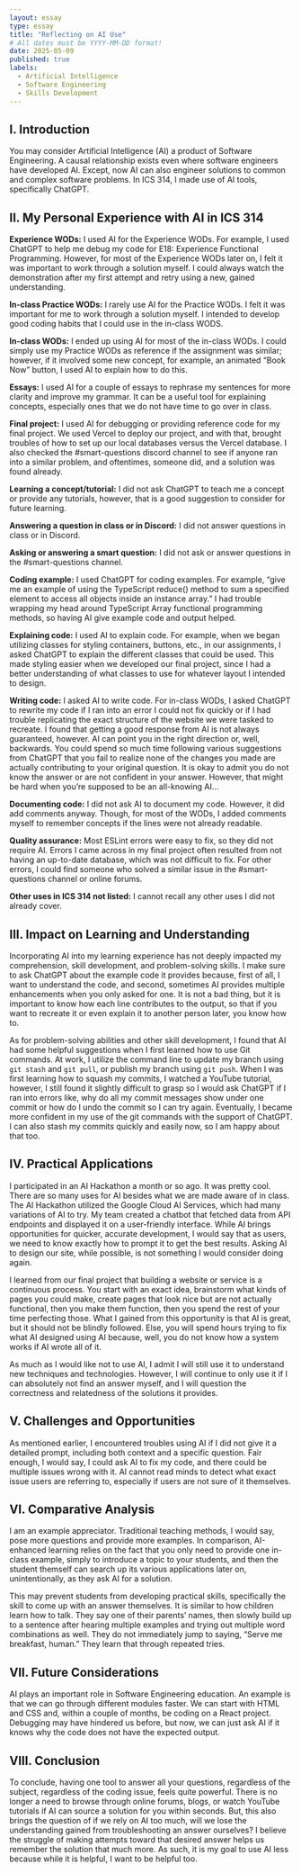 ```yaml
---
layout: essay
type: essay
title: "Reflecting on AI Use"
# All dates must be YYYY-MM-DD format!
date: 2025-05-09
published: true
labels:
  - Artificial Intelligence
  - Software Engineering
  - Skills Development
---
```


## I. Introduction
You may consider Artificial Intelligence (AI) a product of Software Engineering. A causal relationship exists even where software engineers have developed AI. Except, now AI can also engineer solutions to common and complex software problems. In ICS 314, I made use of AI tools, specifically ChatGPT.

## II. My Personal Experience with AI in ICS 314
**Experience WODs:** I used AI for the Experience WODs. For example, I used ChatGPT to help me debug my code for E18: Experience Functional Programming. However, for most of the Experience WODs later on, I felt it was important to work through a solution myself. I could always watch the demonstration after my first attempt and retry using a new, gained understanding. 

**In-class Practice WODs:** I rarely use AI for the Practice WODs. I felt it was important for me to work through a solution myself. I intended to develop good coding habits that I could use in the in-class WODS. 

**In-class WODs:** I ended up using AI for most of the in-class WODs. I could simply use my Practice WODs as reference if the assignment was similar; however, if it involved some new concept, for example, an animated “Book Now” button, I used AI to explain how to do this. 

**Essays:** I used AI for a couple of essays to rephrase my sentences for more clarity and improve my grammar. It can be a useful tool for explaining concepts, especially ones that we do not have time to go over in class. 

**Final project:** I used AI for debugging or providing reference code for my final project. We used Vercel to deploy our project, and with that, brought troubles of how to set up our local databases versus the Vercel database. I also checked the #smart-questions discord channel to see if anyone ran into a similar problem, and oftentimes, someone did, and a solution was found already.

**Learning a concept/tutorial:** I did not ask ChatGPT to teach me a concept or provide any tutorials, however, that is a good suggestion to consider for future learning. 

**Answering a question in class or in Discord:** I did not answer questions in class or in Discord. 

**Asking or answering a smart question:** I did not ask or answer questions in the #smart-questions channel.

**Coding example:** I used ChatGPT for coding examples. For example, “give me an example of using the TypeScript reduce() method to sum a specified element to access all objects inside an instance array.” I had trouble wrapping my head around TypeScript Array functional programming methods, so having AI give example code and output helped.  

**Explaining code:** I used AI to explain code. For example, when we began utilizing classes for styling containers, buttons, etc., in our assignments, I asked ChatGPT to explain the different classes that could be used. This made styling easier when we developed our final project, since I had a better understanding of what classes to use for whatever layout I intended to design. 

**Writing code:** I asked AI to write code. For in-class WODs, I asked ChatGPT to rewrite my code if I ran into an error I could not fix quickly or if I had trouble replicating the exact structure of the website we were tasked to recreate. I found that getting a good response from AI is not always guaranteed, however. AI can point you in the right direction or, well, backwards. You could spend so much time following various suggestions from ChatGPT that you fail to realize none of the changes you made are actually contributing to your original question. It is okay to admit you do not know the answer or are not confident in your answer. However, that might be hard when you’re supposed to be an all-knowing AI…

**Documenting code:** I did not ask AI to document my code. However, it did add comments anyway. Though, for most of the WODs, I added comments myself to remember concepts if the lines were not already readable. 

**Quality assurance:** Most ESLint errors were easy to fix, so they did not require AI. Errors I came across in my final project often resulted from not having an up-to-date database, which was not difficult to fix. For other errors, I could find someone who solved a similar issue in the #smart-questions channel or online forums. 

**Other uses in ICS 314 not listed:** I cannot recall any other uses I did not already cover. 

## III. Impact on Learning and Understanding
Incorporating AI into my learning experience has not deeply impacted my comprehension, skill development, and problem-solving skills. I make sure to ask ChatGPT about the example code it provides because, first of all, I want to understand the code, and second, sometimes AI provides multiple enhancements when you only asked for one. It is not a bad thing, but it is important to know how each line contributes to the output, so that if you want to recreate it or even explain it to another person later, you know how to. 

As for problem-solving abilities and other skill development, I found that AI had some helpful suggestions when I first learned how to use Git commands. At work, I utilize the command line to update my branch using ```git stash``` and ```git pull```, or publish my branch using ```git push```. When I was first learning how to squash my commits, I watched a YouTube tutorial, however, I still found it slightly difficult to grasp so I would ask ChatGPT if I ran into errors like, why do all my commit messages show under one commit or how do I undo the commit so I can try again. Eventually, I became more confident in my use of the git commands with the support of ChatGPT. I can also stash my commits quickly and easily now, so I am happy about that too. 

## IV. Practical Applications
I participated in an AI Hackathon a month or so ago. It was pretty cool. There are so many uses for AI besides what we are made aware of in class. The AI Hackathon utilized the Google Cloud AI Services, which had many variations of AI to try. My team created a chatbot that fetched data from API endpoints and displayed it on a user-friendly interface. While AI brings opportunities for quicker, accurate development, I would say that as users, we need to know exactly how to prompt it to get the best results. Asking AI to design our site, while possible, is not something I would consider doing again.

I learned from our final project that building a website or service is a continuous process. You start with an exact idea, brainstorm what kinds of pages you could make, create pages that look nice but are not actually functional, then you make them function, then you spend the rest of your time perfecting those. What I gained from this opportunity is that AI is great, but it should not be blindly followed. Else, you will spend hours trying to fix what AI designed using AI because, well, you do not know how a system works if AI wrote all of it.

As much as I would like not to use AI, I admit I will still use it to understand new techniques and technologies. However, I will continue to only use it if I can absolutely not find an answer myself, and I will question the correctness and relatedness of the solutions it provides.

## V. Challenges and Opportunities
As mentioned earlier, I encountered troubles using AI if I did not give it a detailed prompt, including both context and a specific question. Fair enough, I would say, I could ask AI to fix my code, and there could be multiple issues wrong with it. AI cannot read minds to detect what exact issue users are referring to, especially if users are not sure of it themselves. 

## VI. Comparative Analysis
I am an example appreciator. Traditional teaching methods, I would say, pose more questions and provide more examples. In comparison, AI-enhanced learning relies on the fact that you only need to provide one in-class example, simply to introduce a topic to your students, and then the student themself can search up its various applications later on, unintentionally, as they ask AI for a solution.

This may prevent students from developing practical skills, specifically the skill to come up with an answer themselves. It is similar to how children learn how to talk. They say one of their parents’ names, then slowly build up to a sentence after hearing multiple examples and trying out multiple word combinations as well. They do not immediately jump to saying, “Serve me breakfast, human.” They learn that through repeated tries. 

## VII. Future Considerations
AI plays an important role in Software Engineering education. An example is that we can go through different modules faster. We can start with HTML and CSS and, within a couple of months, be coding on a React project. Debugging may have hindered us before, but now, we can just ask AI if it knows why the code does not have the expected output. 

## VIII. Conclusion

To conclude, having one tool to answer all your questions, regardless of the subject, regardless of the coding issue, feels quite powerful. There is no longer a need to browse through online forums, blogs, or watch YouTube tutorials if AI can source a solution for you within seconds. But, this also brings the question of if we rely on AI too much, will we lose the understanding gained from troubleshooting an answer ourselves? I believe the struggle of making attempts toward that desired answer helps us remember the solution that much more. As such, it is my goal to use AI less because while it is helpful, I want to be helpful too. 

